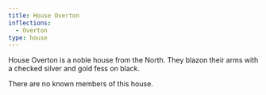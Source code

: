 ```yaml
---
title: House Overton
inflections:
  - Overton
type: house
---
```


House Overton is a noble house from the North. They blazon their arms with a checked silver and gold fess on black.

There are no known members of this house.



